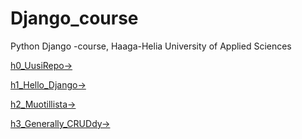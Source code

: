 # Django_course

Python Django -course, Haaga-Helia University of Applied Sciences



[h0_UusiRepo->](https://github.com/LiljestromNadja/Django_course/blob/main/h0_UusiRepo.md)  

[h1_Hello_Django->](https://github.com/LiljestromNadja/Django_course/blob/main/h1_Hello_Django.md)  

[h2_Muotillista->](https://github.com/LiljestromNadja/Django_course/blob/main/h2_Muotillista.md)

[h3_Generally_CRUDdy->](https://github.com/LiljestromNadja/Django_course/blob/main/h3_Generally_CRUDdy.md)
